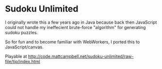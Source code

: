 Sudoku Unlimited
===

I originally wrote this a few years ago in Java because back then JavaScript could not handle my ineffecient brute-force "algorithm" for generating sudoku puzzles.

So for fun and to become familiar with WebWorkers, I ported this to JavaScript/canvas.

Playable at http://code.mattcampbell.net/sudoku-unlimited/raw-file/tip/index.html
